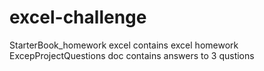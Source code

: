 # excel-challenge
StarterBook_homework excel contains excel homework
ExcepProjectQuestions doc contains answers to 3 qustions  
